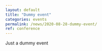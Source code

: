 ```yaml
---
layout: default
title: "Dummy event"
categories: events
permalink: /news/2020-08-28-dummy-event/
ref: conference
---
```

Just a dummy event
